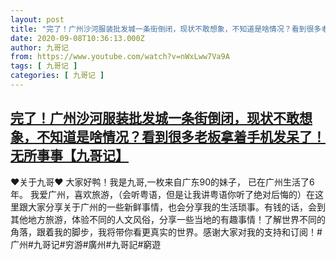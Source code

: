 ```yaml
---
layout: post
title: "完了！广州沙河服装批发城一条街倒闭，现状不敢想象，不知道是啥情况？看到很多老板拿着手机发呆了！无所事事【九哥记】"
date: 2020-09-08T10:36:13.000Z
author: 九哥记
from: https://www.youtube.com/watch?v=nWxLww7Va9A
tags: [ 九哥记 ]
categories: [ 九哥记 ]
---
```

<!--1599561373000-->
[完了！广州沙河服装批发城一条街倒闭，现状不敢想象，不知道是啥情况？看到很多老板拿着手机发呆了！无所事事【九哥记】](https://www.youtube.com/watch?v=nWxLww7Va9A)
------

<div>
♥关于九哥♥ 大家好鸭！我是九哥,一枚来自广东90的妹子， 已在广州生活了6年。 我爱广州，喜欢旅游，（会听粤语，但是让我讲粤语你听了绝对后悔的）在这里跟大家分享关于广州的一些新鲜事情，也会分享我的生活琐事。有钱的话，会到其他地方旅游，体验不同的人文风俗，分享一些当地的有趣事情！了解世界不同的角落，跟着我的脚步，我将带你看更真实的世界。感谢大家对我的支持和订阅！#广州#九哥记#穷游#廣州#九哥記#窮遊
</div>
